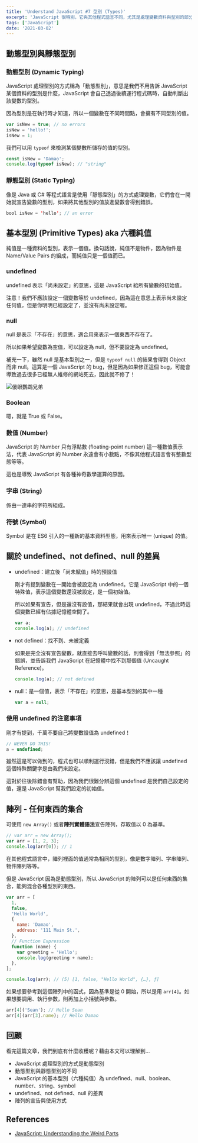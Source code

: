 ```yaml
---
title: 'Understand JavaScript #7 型別 (Types)'
excerpt: 'JavaScript 很特別，它與其他程式語言不同，尤其是處理變數資料與型別的部分。本文主要內容為「型別」的相關知識，包含動態型別、純值、陣列，至於物件則會紀錄在其他筆記中。'
tags: ['JavaScript']
date: '2021-03-02'
---
```


## 動態型別與靜態型別

### 動態型別 (Dynamic Typing)

JavaScript 處理型別的方式稱為「動態型別」，意思是我們不用告訴 JavaScript 某個資料的型別是什麼，JavaScript 會自己透過後續運行程式碼時，自動判斷出該變數的型別。

因為型別是在執行時才知道，所以一個變數在不同時間點，會擁有不同型別的值。

```javascript
var isNew = true; // no errors
isNew = 'hello!';
isNew = 1;
```

我們可以用 `typeof` 來檢測某個變數所儲存的值的型別。

```javascript
const isNew = 'Damao';
console.log(typeof isNew); // "string"
```

### 靜態型別 (Static Typing)

像是 Java 或 C# 等程式語言是使用「靜態型別」的方式處理變數，它們會在一開始就宣告變數的型別，如果將其他型別的值放進變數會得到錯誤。

```java
bool isNew = 'hello'; // an error
```

## 基本型別 (Primitive Types) aka 六種純值

純值是一種資料的型別，表示一個值。換句話說，純值不是物件，因為物件是 Name/Value Pairs 的組成，而純值只是一個值而已。

### undefined

undefined 表示「尚未設定」的意思，這是 JavaScript 給所有變數的初始值。

注意！我們不應該設定一個變數等於 undefined，因為這在意思上表示尚未設定任何值，但是你明明已經設定了，並沒有尚未設定喔。

### null

null 是表示「不存在」的意思，適合用來表示一個東西不存在了。

所以如果希望變數為空值，可以設定為 null，但不要設定為 undefined。

補充一下，雖然 null 是基本型別之一，但是 `typeof null` 的結果會得到 Object 而非 null。這算是一個 JavaScript 的 bug，但是因為如果修正這個 bug，可能會導致過去很多已經無人維修的網站死去，因此就不修了！

![傻眼鸚鵡兄弟](https://i.imgur.com/c8Nt4IY.png)

### Boolean

嗯，就是 True 或 False。

### 數值 (Number)

JavaScript 的 Number 只有浮點數 (floating-point number) 這一種數值表示法，代表 JavaScript 的 Number 永遠會有小數點，不像其他程式語言會有整數型態等等。

這也是導致 JavaScript 有各種神奇數學運算的原因。

### 字串 (String)

係由一連串的字符所組成。

### 符號 (Symbol)

Symbol 是在 ES6 引入的一種新的基本資料型態，用來表示唯一 (unique) 的值。

## 關於 undefined、not defined、null 的差異

- undefined：建立後「尚未賦值」時的預設值

  剛才有提到變數在一開始會被設定為 undefined。它是 JavaScript 中的一個特殊值，表示這個變數還沒被設定，是一個初始值。

  所以如果有宣告，但是還沒有設值，那結果就會出現 undefined，不過此時這個變數已經有佔據記憶體空間了。

  ```javascript
  var a;
  console.log(a); // undefined
  ```

- not defined：找不到、未被定義

  如果是完全沒有宣告變數，就直接去呼叫變數的話，則會得到「無法參照」的錯誤，並告訴我們 JavaScript 在記憶體中找不到那個值 (Uncaught Reference)。

  ```javascript
  console.log(a); // not defined
  ```

- null：是一個值，表示「不存在」的意思，是基本型別的其中一種

  ```javascript
  var a = null;
  ```

### 使用 undefined 的注意事項

剛才有提到，千萬不要自己將變數設值為 undefined！

```javascript
// NEVER DO THIS!
a = undefined;
```

雖然這是可以做到的，程式也可以順利運行沒錯，但是我們不應該讓 undefined 這個特殊關鍵字是由我們來設定。

這對於往後除錯會有幫助，因為我們很難分辨這個 undefined 是我們自己設定的值，還是 JavaScript 幫我們設定的初始值。

## 陣列 - 任何東西的集合

可使用 `new Array()` 或者**陣列實體語法**宣告陣列，存取值以 0 為基準。

```javascript
// var arr = new Array();
var arr = [1, 2, 3];
console.log(arr[0]); // 1
```

在其他程式語言中，陣列裡面的值通常為相同的型別，像是數字陣列、字串陣列、物件陣列等等。

但是 JavaScript 因為是動態型別，所以 JavaScript 的陣列可以是任何東西的集合，能夠混合各種型別的東西。

```javascript
var arr = [
  1,
  false,
  'Hello World',
  {
    name: 'Damao',
    address: '111 Main St.',
  },
  // Function Expression
  function (name) {
    var greeting = 'Hello';
    console.log(greeting + name);
  },
];

console.log(arr); // (5) [1, false, "Hello World", {…}, ƒ]
```

如果想要參考到這個陣列中的函式，因為基準是從 0 開始，所以是用 `arr[4]`。如果想要調用、執行參數，則再加上小括號與參數。

```javascript
arr[4]('Sean'); // Hello Sean
arr[4](arr[3].name); // Hello Damao
```

## 回顧

看完這篇文章，我們到底有什麼收穫呢？藉由本文可以理解到…

- JavaScript 處理型別的方式是動態型別
- 動態型別與靜態型別的不同
- JavaScript 的基本型別（六種純值）為 undefined、null、boolean、number、string、symbol
- undefined、not defined、null 的差異
- 陣列的宣告與使用方式

## References

- [JavaScript: Understanding the Weird Parts](https://www.udemy.com/course/understand-javascript/)
